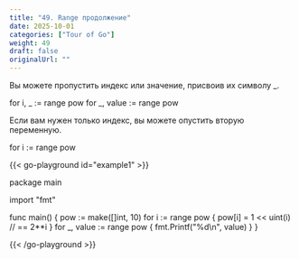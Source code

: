 ```yaml
---
title: "49. Range продолжение"
date: 2025-10-01
categories: ["Tour of Go"]
weight: 49
draft: false
originalUrl: ""
---
```


Вы можете пропустить индекс или значение, присвоив их символу _.

for i, _ := range pow
for _, value := range pow

Если вам нужен только индекс, вы можете опустить вторую переменную.

for i := range pow

{{< go-playground id="example1" >}}

package main

import "fmt"

func main() {
    pow := make([]int, 10)
    for i := range pow {
        pow[i] = 1 << uint(i) // == 2**i
    }
    for _, value := range pow {
        fmt.Printf("%d\n", value)
    }
}


{{< /go-playground >}} 